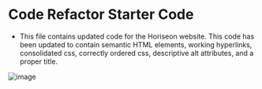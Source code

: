 # Code Refactor Starter Code

* This file contains updated code for the Horiseon website. This code has been updated to contain semantic HTML elements, working hyperlinks, consolidated css, correctly ordered css, descriptive alt attributes, and a proper title. 

![image](https://user-images.githubusercontent.com/94017326/145687964-25c0cf07-c9a1-4bd5-8e5f-ffc74dd5beda.png)

